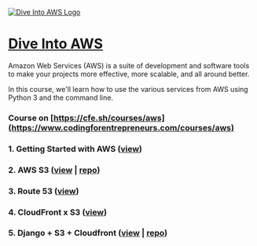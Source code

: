 [![Dive Into AWS Logo](https://static.codingforentrepreneurs.com/media/courses/aws/images/DriveIntoAWS-course.jpg)](https://www.codingforentrepreneurs.com/courses/aws)

# [Dive Into AWS](https://www.codingforentrepreneurs.com/courses/aws)
Amazon Web Services (AWS) is a suite of development and software tools to make your projects more effective, more scalable, and all around better.

In this course, we'll learn how to use the various services from AWS using Python 3 and the command line.


### Course on [https://cfe.sh/courses/aws](https://www.codingforentrepreneurs.com/courses/aws)


### 1. Getting Started with AWS ([view](https://www.codingforentrepreneurs.com/courses/aws/getting-started-aws))

### 2. AWS S3 ([view](https://www.codingforentrepreneurs.com/courses/aws/aws-s3) | [repo](https://www.codingforentrepreneurs.com/courses/aws/aws-s3))

### 3. Route 53 ([view](https://www.codingforentrepreneurs.com/courses/aws/route53))

### 4. CloudFront x S3 ([view](https://www.codingforentrepreneurs.com/courses/aws/cloudfront-x-s3))

### 5. Django + S3 + Cloudfront ([view](https://www.codingforentrepreneurs.com/courses/aws/django-s3-cloudfront) | [repo](https://github.com/codingforentrepreneurs/Dive-into-AWS-Course----Django-S3-Cloudfront))


